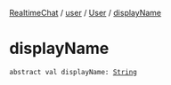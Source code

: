[RealtimeChat](../../index.md) / [user](../index.md) / [User](index.md) / [displayName](./display-name.md)

# displayName

`abstract val displayName: `[`String`](https://kotlinlang.org/api/latest/jvm/stdlib/kotlin/-string/index.html)